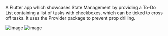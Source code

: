 A Flutter app which showcases State Management by providing a To-Do List containing a list of tasks with checkboxes, which 
can be ticked to cross off tasks. It uses the Provider package to prevent prop drilling. 

 ![image](https://github.com/imakhxl/To-Doey-App--Flutter/assets/143579088/33ca3b2b-eb16-4e68-b42b-7661b4ffa0cf)
![image](https://github.com/imakhxl/To-Doey-App--Flutter/assets/143579088/bc25f96a-09cf-4b1b-8214-d5d066be0582)
